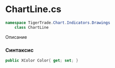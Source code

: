 
# ChartLine.cs
```csharp
namespace TigerTrade.Chart.Indicators.Drawings  
    class ChartLine
```

Описание

### Синтаксис
```csharp
public XColor Color{ get; set; }
```
